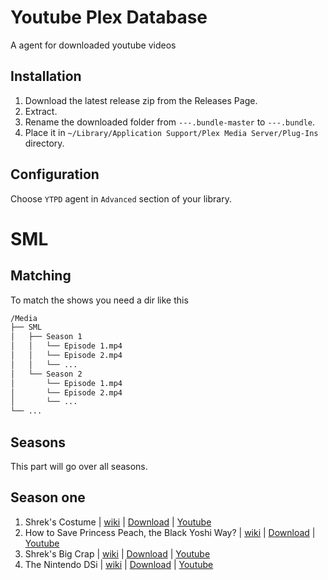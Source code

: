# Youtube Plex Database

A agent for downloaded youtube videos

## Installation

1. Download the latest release zip from the Releases Page.
1. Extract.
1. Rename the downloaded folder from `---.bundle-master` to `---.bundle`.
1. Place it in `~/Library/Application Support/Plex Media Server/Plug-Ins` directory.

## Configuration

Choose `YTPD` agent in `Advanced` section of your library.

# SML

## Matching
To match the shows you need a dir like this
```bash
/Media
├── SML
│   ├── Season 1
│   │   └── Episode 1.mp4
│   │   └── Episode 2.mp4
│   │   └── ...
│   └── Season 2
│       └── Episode 1.mp4
│       └── Episode 2.mp4
│       └── ...
└── ...
```

## Seasons
This part will go over all seasons.

## Season one
1) Shrek's Costume | [wiki](https://sml.fandom.com/wiki/Shrek%27s_Costume) | [Download](https://github.com/HttpAnimation/YTPlex-Database/raw/master/SML/Shrek's%20Costume.sh) | [Youtube](https://www.youtube.com/watch?v=PDvKy6v52Fs) 
2) How to Save Princess Peach, the Black Yoshi Way? | [wiki](WIKI-PAGE) | [Download](SCRIPTTODOWNLOAD) | [Youtube](https://www.youtube.com/watch?app=desktop&v=mbUl1ZpBI4M) 
3) Shrek's Big Crap | [wiki](WIKI-PAGE) | [Download](SCRIPTTODOWNLOAD) | [Youtube](WATCHONYT) 
4) The Nintendo DSi | [wiki](WIKI-PAGE) | [Download](SCRIPTTODOWNLOAD) | [Youtube](WATCHONYT) 